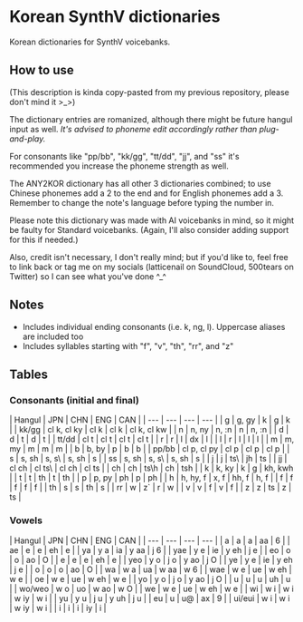 # Korean SynthV dictionaries
Korean dictionaries for SynthV voicebanks.
## How to use
(This description is kinda copy-pasted from my previous repository, please don't mind it >_>)

The dictionary entries are romanized, although there might be future hangul input as well. *It's advised to phoneme edit accordingly rather than plug-and-play.*

For consonants like "pp/bb", "kk/gg", "tt/dd", "jj", and "ss" it's recommended you increase the phoneme strength as well.

The ANY2KOR dictionary has all other 3 dictionaries combined; to use Chinese phonemes add a 2 to the end and for English phonemes add a 3. Remember to change the note's language before typing the number in.

Please note this dictionary was made with AI voicebanks in mind, so it might be faulty for Standard voicebanks. (Again, I'll also consider adding support for this if needed.)

Also, credit isn't necessary, I don't really mind; but if you'd like to, feel free to link back or tag me on my socials (latticenail on SoundCloud, 500tears on Twitter) so I can see what you've done ^_^
## Notes
* Includes individual ending consonants (i.e. k, ng, l). Uppercase aliases are included too
* Includes syllables starting with "f", "v", "th", "rr", and "z"
## Tables
### Consonants (initial and final)
| Hangul | JPN | CHN | ENG | CAN |
| --- | --- | --- | --- |
| g | g, gy | k | g | k |
| kk/gg | cl k, cl ky | cl k | cl k | cl k, cl kw |
| n | n, ny | n, :n | n | n, :n |
| d | d | t | d | t |
| tt/dd | cl t | cl t | cl t | cl t |
| r | r | l | dx | l |
| l | r | l | l | l |
| m | m, my | m | m | m |
| b | b, by | p | b | b |
| pp/bb | cl p, cl py | cl p | cl p | cl p |
| s | s, sh | s, s\ | s, sh | s |
| ss | s, sh | s, s\ | s, sh | s |
| j | j | ts\ | jh | ts |
| jj | cl ch | cl ts\ | cl ch | cl ts |
| ch | ch | ts\h | ch | tsh |
| k | k, ky | k | g | kh, kwh |
| t | t | th | t | th |
| p | p, py | ph | p | ph |
| h | h, hy, f | x, f | hh, f | h, f |
| f | f | f | f | f |
| th | s | s | th | s |
| rr | w | z\` | r | w |
| v | v | f | v | f |
| z | z | ts | z | ts |
### Vowels
| Hangul | JPN | CHN | ENG | CAN |
| --- | --- | --- | --- |
| a | a | a | aa | 6 |
| ae | e | e | eh | e |
| ya | y a | ia | y aa | j 6 |
| yae | y e | ie | y eh | j e |
| eo | o | o | ao | O |
| e | e | e | eh | e |
| yeo | y o | j o | y ao | j O |
| ye | y e | ie | y eh | j e |
| o | o | o | ao | O |
| wa | w a | ua | w aa | w 6 |
| wae | w e | ue | w eh | w e |
| oe | w e | ue | w eh | w e |
| yo | y o | j o | y ao | j O |
| u | u | u | uh | u |
| wo/weo | w o | uo | w ao | w O |
| we | w e | ue | w eh | w e |
| wi | w i | w i | w iy | w i |
| yu | y u | j u | y uh | j u |
| eu | u | u@ | ax | 9 |
| ui/eui | w i | w i | w iy | w i |
| i | i | i | iy | i |
